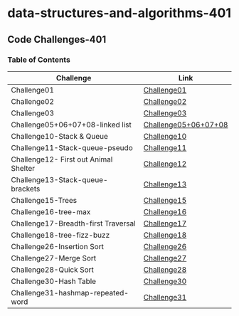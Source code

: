 # data-structures-and-algorithms-401

## Code Challenges-401

### Table of Contents

| Challenge      |   Link  |
| ----------- | ------------|
| Challenge01    |[Challenge01](challenge1/README.md)        |
| Challenge02   | [Challenge02](challenge2/README.md)        |
| Challenge03   | [Challenge03](challenge3/README.md)        |
| Challenge05+06+07+08-linked list   | [Challenge05+06+07+08](challenge5+6+7/lib)        |
| Challenge10-Stack & Queue   | [Challenge10](challenge5+6+7/lib) |
| Challenge11-Stack-queue-pseudo   | [Challenge11](challenge5+6+7/lib) |
| Challenge12- First out Animal Shelter   | [Challenge12](challenge12) |
| Challenge13-Stack-queue-brackets   | [Challenge13](challenge5+6+7/lib) |
| Challenge15-Trees   | [Challenge15](challenge15) |
| Challenge16-tree-max   | [Challenge16](challenge15) |
| Challenge17-Breadth-first Traversal   | [Challenge17](challenge15) |
| Challenge18-tree-fizz-buzz   | [Challenge18](challenge15) |
| Challenge26-Insertion Sort   | [Challenge26](challenge26-insertionSort/BLOG.md) |
| Challenge27-Merge Sort   | [Challenge27](challenge27/BlOG.md) |
| Challenge28-Quick Sort   | [Challenge28](challenge28/README.md) |
| Challenge30-Hash Table   | [Challenge30](challenge30) |
| Challenge31-hashmap-repeated-word   | [Challenge31](challenge30) |

